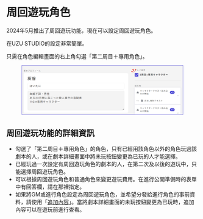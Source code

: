 # 周回遊玩角色

2024年5月推出了周回遊玩功能，現在可以設定周回遊玩角色。

在UZU STUDIO的設定非常簡單。

只需在角色編輯畫面的右上角勾選「第二周目＋專用角色」。

<figure><img src="../../.gitbook/assets/image (134).png" alt=""><figcaption></figcaption></figure>

## 周回遊玩功能的詳細資訊

* 勾選了「第二周目＋專用角色」的角色，只有已經用該角色以外的角色玩過該劇本的人，或在劇本詳細畫面中將未玩按鈕變更為已玩的人才能選擇。
* 已經玩過一次設定有周回遊玩角色的劇本的人，在第二次及以後的遊玩中，只能選擇周回遊玩角色。
* 可以根據周回遊玩角色和普通角色來變更遊玩費用。在進行公開準備時的表單中有回答欄，請在那裡指定。
* 如果將GM或進行角色設定為周回遊玩角色，並希望分發給進行角色的事前資料，請使用「[追加內容](../../scenariohome/marketing.md#kontentsuno)」。當將劇本詳細畫面的未玩按鈕變更為已玩時，追加內容可以在遊玩前進行查看。